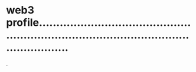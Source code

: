 # web3 profile...................................................................................................................
.
